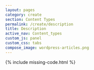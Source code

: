 ```yaml
---
layout: pages
category: create
section: Content Types
permalink: /create/description
title: Description
active_nav: Content_types
custom_js: panel
custom_css: tabs
compose_image: wordpress-articles.png
---
```


{% include missing-code.html %}
